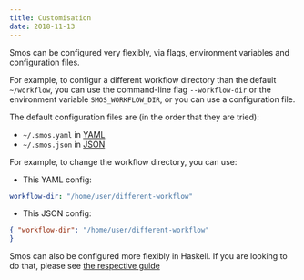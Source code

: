 ```yaml
---
title: Customisation
date: 2018-11-13
---
```


Smos can be configured very flexibly, via flags, environment variables and configuration files.

For example, to configur a different workflow directory than the default `~/workflow`, you can use
the command-line flag `--workflow-dir` or the environment variable `SMOS_WORKFLOW_DIR`, or
you can use a configuration file.

The default configuration files are (in the order that they are tried):

- `~/.smos.yaml` in [YAML](http://yaml.org/)
- `~/.smos.json` in [JSON](http://json.org/)

For example, to change the workflow directory, you can use:

- This YAML config:

``` yaml
workflow-dir: "/home/user/different-workflow"
```

- This JSON config:

``` json
{ "workflow-dir": "/home/user/different-workflow"
}
```

Smos can also be configured more flexibly in Haskell.
If you are looking to do that, please see [the respective guide](/pages/customisation-haskell.html)
